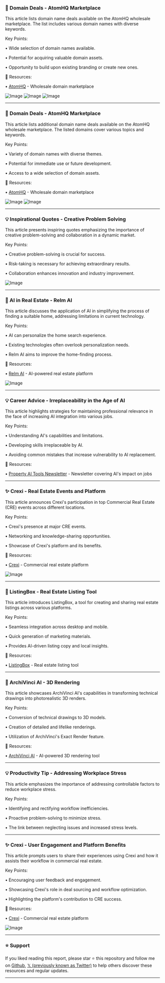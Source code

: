 ### 🚀 Domain Deals - AtomHQ Marketplace

This article lists domain name deals available on the AtomHQ wholesale marketplace.  The list includes various domain names with diverse keywords.


Key Points:

• Wide selection of domain names available.


• Potential for acquiring valuable domain assets.


• Opportunity to build upon existing branding or create new ones.



🔗 Resources:

• [AtomHQ](https://x.com/atomHQ) - Wholesale domain marketplace

![Image](https://pic.x.com/VI5xDCdFGC)
![Image](https://pbs.twimg.com/media/GyUlIVVWEAA5ZJV?format=jpg&name=small)
![Image](https://pbs.twimg.com/media/GyQ5yUAa4AACd-k?format=jpg&name=240x240)


---

### 🚀 Domain Deals - AtomHQ Marketplace

This article lists additional domain name deals available on the AtomHQ wholesale marketplace. The listed domains cover various topics and keywords.


Key Points:

• Variety of domain names with diverse themes.


• Potential for immediate use or future development.


• Access to a wide selection of domain assets.



🔗 Resources:

• [AtomHQ](https://x.com/atomHQ) - Wholesale domain marketplace

![Image](https://pic.x.com/dpNlbH0HQS)
![Image](https://pbs.twimg.com/media/GyQ5yUAa4AACd-k?format=jpg&name=small)


---

### 💡 Inspirational Quotes - Creative Problem Solving

This article presents inspiring quotes emphasizing the importance of creative problem-solving and collaboration in a dynamic market.


Key Points:

• Creative problem-solving is crucial for success.


• Risk-taking is necessary for achieving extraordinary results.


• Collaboration enhances innovation and industry improvement.



![Image](https://pbs.twimg.com/media/GyQ3ICLXkAQF7rH.jpg)


---

### 🤖 AI in Real Estate - Relm AI

This article discusses the application of AI in simplifying the process of finding a suitable home, addressing limitations in current technology.


Key Points:

• AI can personalize the home search experience.


• Existing technologies often overlook personalization needs.


• Relm AI aims to improve the home-finding process.



🔗 Resources:

• [Relm AI](https://x.com/relm_ai) - AI-powered real estate platform

![Image](https://pbs.twimg.com/amplify_video_thumb/1955638238732746752/img/i6jquOjNZO7Xz3Yo.jpg)


---

### 💡 Career Advice - Irreplaceability in the Age of AI

This article highlights strategies for maintaining professional relevance in the face of increasing AI integration into various jobs.


Key Points:

• Understanding AI's capabilities and limitations.


• Developing skills irreplaceable by AI.


• Avoiding common mistakes that increase vulnerability to AI replacement.



🔗 Resources:

• [Property AI Tools Newsletter](https://t.co/GN2cACQhuu) - Newsletter covering AI's impact on jobs

---

### ✨ Crexi - Real Estate Events and Platform

This article announces Crexi's participation in top Commercial Real Estate (CRE) events across different locations.


Key Points:

• Crexi's presence at major CRE events.


• Networking and knowledge-sharing opportunities.


• Showcase of Crexi's platform and its benefits.



🔗 Resources:

• [Crexi](https://x.com/CREXinc) - Commercial real estate platform

![Image](https://pbs.twimg.com/media/GxSYKuhaIAE28jM?format=jpg&name=small)


---

### 🚀 ListingBox - Real Estate Listing Tool

This article introduces ListingBox, a tool for creating and sharing real estate listings across various platforms.


Key Points:

• Seamless integration across desktop and mobile.


• Quick generation of marketing materials.


• Provides AI-driven listing copy and local insights.



🔗 Resources:

• [ListingBox](https://x.com/Listingboxio) - Real estate listing tool


---

### 🤖 ArchiVinci AI - 3D Rendering

This article showcases ArchiVinci AI's capabilities in transforming technical drawings into photorealistic 3D renders.


Key Points:

• Conversion of technical drawings to 3D models.


• Creation of detailed and lifelike renderings.


• Utilization of ArchiVinci's Exact Render feature.



🔗 Resources:

• [ArchiVinci AI](https://x.com/ArchiVinciAI) - AI-powered 3D rendering tool


---

### 💡 Productivity Tip - Addressing Workplace Stress

This article emphasizes the importance of addressing controllable factors to reduce workplace stress.


Key Points:

• Identifying and rectifying workflow inefficiencies.


• Proactive problem-solving to minimize stress.


• The link between neglecting issues and increased stress levels.


---

### ✨ Crexi - User Engagement and Platform Benefits

This article prompts users to share their experiences using Crexi and how it assists their workflow in commercial real estate.


Key Points:

• Encouraging user feedback and engagement.


• Showcasing Crexi's role in deal sourcing and workflow optimization.


• Highlighting the platform's contribution to CRE success.



🔗 Resources:

• [Crexi](https://x.com/CREXinc) - Commercial real estate platform

![Image](https://pbs.twimg.com/media/GuzxNKCXIAA7ZTJ.jpg)


---

### ⭐️ Support

If you liked reading this report, please star ⭐️ this repository and follow me on [Github](https://github.com/Drix10), [𝕏 (previously known as Twitter)](https://x.com/DRIX_10_) to help others discover these resources and regular updates.

---